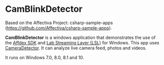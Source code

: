 # CamBlinkDetector

Based on the Affectiva Project: csharp-sample-apps (https://github.com/Affectiva/csharp-sample-apps).

**CamBlinkDetector** is a windows application that demonstrates the use of the [Affdex SDK](https://developer.affectiva.com/) and [Lab Streaming Layer (LSL)](https://github.com/sccn/labstreaminglayer) for Windows. This app uses [CameraDetector](http://developer.affectiva.com/pages/platforms/v3_1/windows/classdocs/Affdex/html/1d7a795f-92f8-e0e5-f48a-79d1d1941091.htm). It can analyze live camera feed, photos and videos.

It runs on Windows 7.0, 8.0, 8.1 and 10.
